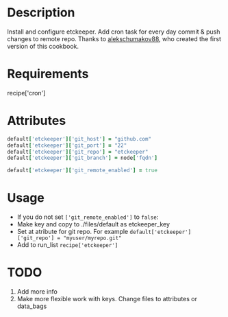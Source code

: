 Description
===========
Install and configure etckeeper. Add cron task for every day commit & push changes to remote repo.
Thanks to [alekschumakov88](https://github.com/alekschumakov88), who created the first version of this cookbook.

Requirements
============
recipe['cron']

Attributes
==========
```ruby
default['etckeeper']['git_host'] = "github.com"
default['etckeeper']['git_port'] = "22"
default['etckeeper']['git_repo'] = "etckeeper"
default['etckeeper']['git_branch'] = node['fqdn']

default['etckeeper']['git_remote_enabled'] = true
```

Usage
=====
* If you do not set `['git_remote_enabled']` to `false`:
 * Make key and copy to ./files/default as etckeeper_key
 * Set at atribute for git repo. For example `default['etckeeper']['git_repo'] = "myuser/myrepo.git"`
* Add to run_list `recipe['etckeeper']`

TODO
=====
1. Add more info
2. Make more flexible work with keys. Change files to attributes or data_bags
